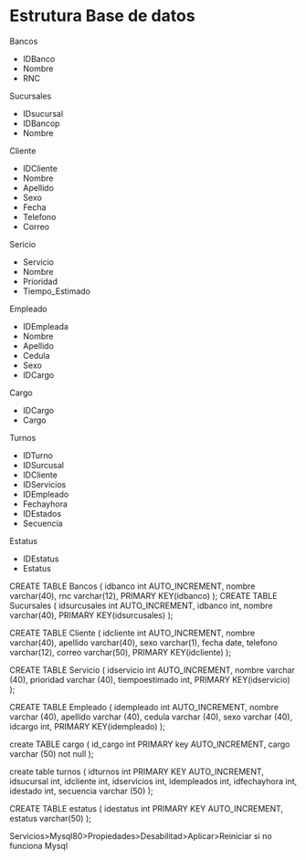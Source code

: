 # Estrutura Base de datos
Bancos
- IDBanco
- Nombre
- RNC

Sucursales
- IDsucursal
- IDBancop
- Nombre

Cliente
- IDCliente
- Nombre
- Apellido
- Sexo
- Fecha
- Telefono
- Correo

Sericio
- Servicio
- Nombre
- Prioridad
- Tiempo_Estimado

Empleado
- IDEmpleada
- Nombre
- Apellido
- Cedula
- Sexo
- IDCargo

Cargo
- IDCargo
- Cargo

Turnos
- IDTurno
- IDSurcusal
- IDCliente
- IDServicios
- IDEmpleado
- Fechayhora
- IDEstados
- Secuencia

Estatus
- IDEstatus
- Estatus

CREATE TABLE Bancos ( idbanco int AUTO_INCREMENT, nombre varchar(40), rnc varchar(12), PRIMARY KEY(idbanco) ); CREATE TABLE Sucursales ( idsurcusales int AUTO_INCREMENT, idbanco int, nombre varchar(40), PRIMARY KEY(idsurcusales) );

CREATE TABLE Cliente ( idcliente int AUTO_INCREMENT, nombre varchar(40), apellido varchar(40), sexo varchar(1), fecha date, telefono varchar(12), correo varchar(50), PRIMARY KEY(idcliente) );

CREATE TABLE Servicio ( idservicio int AUTO_INCREMENT, nombre varchar (40), prioridad varchar (40), tiempoestimado int, PRIMARY KEY(idservicio) );

CREATE TABLE Empleado ( idempleado int AUTO_INCREMENT, nombre varchar (40), apellido varchar (40), cedula varchar (40), sexo varchar (40), idcargo int, PRIMARY KEY(idempleado) );

create TABLE cargo ( id_cargo int PRIMARY key AUTO_INCREMENT, cargo varchar (50) not null );

create table turnos ( idturnos int PRIMARY KEY AUTO_INCREMENT, idsucursal int, idcliente int, idservicios int, idempleados int, idfechayhora int, idestado int, secuencia varchar (50) );

CREATE TABLE estatus ( idestatus int PRIMARY KEY AUTO_INCREMENT, estatus varchar(50) );

Servicios>Mysql80>Propiedades>Desabilitad>Aplicar>Reiniciar si no funciona Mysql
